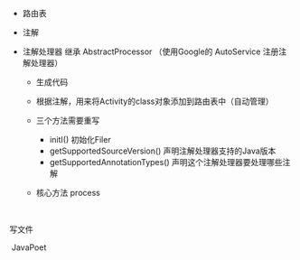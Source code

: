 - 路由表

- 注解

- 注解处理器    继承  AbstractProcessor （使用Google的 AutoService 注册注解处理器）

  - 生成代码

  - 根据注解，用来将Activity的class对象添加到路由表中（自动管理）

  - 三个方法需要重写

    - initI() 初始化Filer
    - getSupportedSourceVersion() 声明注解处理器支持的Java版本
    - getSupportedAnnotationTypes() 声明这个注解处理器要处理哪些注解

  - 核心方法 process

    ​	

写文件

​	JavaPoet